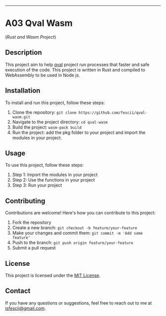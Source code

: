 ****
# A03 Qval Wasm
(_Rust and Wasm Project_)


## Description

This project aim to help [qval](https://github.com/fescii/qval) project run processes that faster and safe execution of the code. This project is written in Rust and compiled to WebAssembly to be used in Node js.

## Installation

To install and run this project, follow these steps:

1. Clone the repository: `git clone https://github.com/fescii/qval-wasm.git`
2. Navigate to the project directory: `cd qval-wasm`
3. Build the project: `wasm-pack build`
4. Run the project: add the pkg folder to your project and import the modules in your project.

## Usage

To use this project, follow these steps:

1. Step 1: Import the modules in your project
2. Step 2: Use the functions in your project
3. Step 3: Run your project

## Contributing

Contributions are welcome! Here's how you can contribute to this project:

1. Fork the repository
2. Create a new branch: `git checkout -b feature/your-feature`
3. Make your changes and commit them: `git commit -m 'Add some feature'`
4. Push to the branch: `git push origin feature/your-feature`
5. Submit a pull request

## License

This project is licensed under the [MIT License](LICENSE).

## Contact

If you have any questions or suggestions, feel free to reach out to me at [isfescii@gmail.com](mailto:isfescii@gmail.com).
